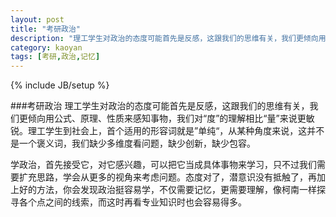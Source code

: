 ```yaml
---
layout: post
title: "考研政治"
description: "理工学生对政治的态度可能首先是反感，这跟我们的思维有关，我们更倾向用公式、原理、性质来感知事物，我们对“度”的理解相比“量”来说更敏锐..."
category: kaoyan
tags: [考研,政治,记忆]
---
```

{% include JB/setup %}

###考研政治
理工学生对政治的态度可能首先是反感，这跟我们的思维有关，我们更倾向用公式、原理、性质来感知事物，我们对“度”的理解相比“量”来说更敏锐。理工学生到社会上，首个适用的形容词就是”单纯“，从某种角度来说，这并不是一个褒义词，我们缺少多维度看问题，缺少创新，缺少包容。

学政治，首先接受它，对它感兴趣，可以把它当成具体事物来学习，只不过我们需要扩充思路，学会从更多的视角来考虑问题。态度对了，潜意识没有抵触了，再加上好的方法，你会发现政治挺容易学，不仅需要记忆，更需要理解，像柯南一样探寻各个点之间的线索，而这时再看专业知识时也会容易得多。

